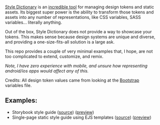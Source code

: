 [Style Dictionary](https://amzn.github.io/style-dictionary) is an [incredible tool](https://amzn.github.io/style-dictionary/#/README?id=watch-the-demo-on-youtube) for managing design tokens and static assets. Its biggest super power is the ability to transform those tokens and assets into any number of representations, like CSS variables, SASS variables... literally anything.

Out of the box, Style Dictionary does not provide a way to showcase your tokens. This makes sense because design systems are unique and diverse, and providing a one-size-fits-all solution is a large ask.

This repo provides a couple of very minimal examples that, I hope, are not too complicated to extend, customize, and remix.

_Note, I have zero experience with mobile, and unsure how representing android/ios apps would affect any of this._

Credits: All design token values came from looking at the [Bootstrap](https://getbootstrap.com/) variables file.

## Examples:

- Storybook style guide ([source](https://github.com/jbarreiros/style-dictionary-style-guide/tree/main/examples/storybook)) ([preview](https://jbarreiros.github.io/style-dictionary-style-guide/storybook/))
- Single-page static style guide using EJS templates ([source](https://github.com/jbarreiros/style-dictionary-style-guide/tree/main/examples/ejs)) ([preview](https://jbarreiros.github.io/style-dictionary-style-guide/ejs/))
